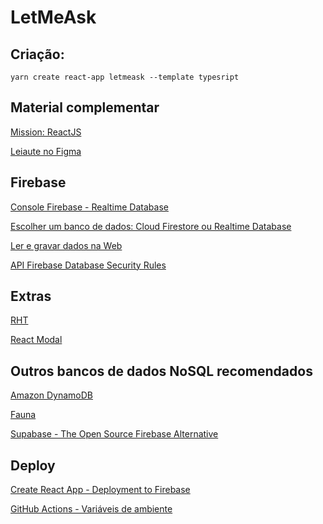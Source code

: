 # LetMeAsk

## Criação:

```shell
yarn create react-app letmeask --template typesript
```

## Material complementar
[Mission: ReactJS](https://www.notion.so/Mission-ReactJS-f01ae1ba0f8148ad8f1defbf990be484)

[Leiaute no Figma](https://www.figma.com/file/lBNpm2CCMlv183sYNJzDSb/Letmeask-(Copy)?node-id=0%3A1)

## Firebase
[Console Firebase - Realtime Database](https://console.firebase.google.com/u/0/project/letmeask-3dd6a/database/letmeask-3dd6a-default-rtdb/data)

[Escolher um banco de dados: Cloud Firestore ou Realtime Database](https://firebase.google.com/docs/firestore/rtdb-vs-firestore?hl=pt-br)

[Ler e gravar dados na Web](https://firebase.google.com/docs/database/web/read-and-write)

[API Firebase Database Security Rules](https://firebase.google.com/docs/reference/security/database)

## Extras
[RHT](https://react-hot-toast.com/)

[React Modal](https://github.com/reactjs/react-modal)

## Outros bancos de dados NoSQL recomendados

[Amazon DynamoDB](https://aws.amazon.com/pt/dynamodb/)

[Fauna](https://fauna.com/)

[Supabase - The Open Source Firebase Alternative](https://supabase.io/)

## Deploy

[Create React App - Deployment to Firebase](https://create-react-app.dev/docs/deployment/#firebase)

[GitHub Actions - Variáveis de ambiente](https://docs.github.com/pt/actions/reference/environment-variables)